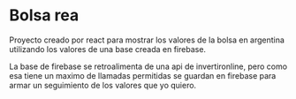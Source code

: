 # Bolsa rea

Proyecto creado por react para mostrar los valores de la bolsa en argentina utilizando los valores de una base creada en firebase.

La base de firebase se retroalimenta de una api de invertironline, pero como esa tiene un maximo de llamadas permitidas se guardan en firebase para armar un seguimiento de los valores que yo quiero.